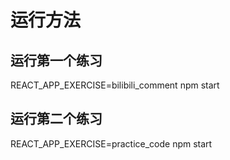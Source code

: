 # 运行方法
## 运行第一个练习
REACT_APP_EXERCISE=bilibili_comment npm start

## 运行第二个练习
REACT_APP_EXERCISE=practice_code npm start
